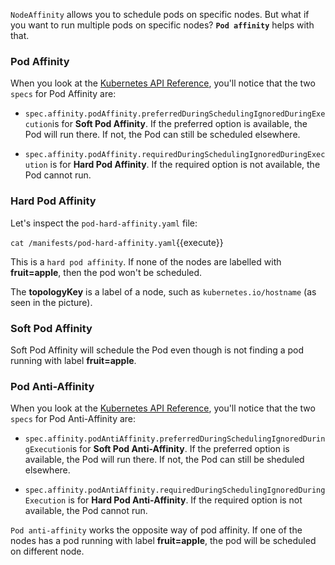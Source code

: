 `NodeAffinity` allows you to schedule pods on specific nodes. But what if you want to run multiple pods on specific nodes? **`Pod affinity`** helps with that.

### Pod Affinity

When you look at the [Kubernetes API Reference](https://kubernetes.io/docs/reference/generated/kubernetes-api/v1.18/#podaffinity-v1-core), you'll notice that the two `specs` for Pod Affinity are:

* `spec.affinity.podAffinity.preferredDuringSchedulingIgnoredDuringExecution`is for **Soft Pod Affinity**. If the preferred option is available, the Pod will run there. If not, the Pod can still be scheduled elsewhere. 

* `spec.affinity.podAffinity.requiredDuringSchedulingIgnoredDuringExecution` is for **Hard Pod Affinity**. If the required option is not available, the Pod cannot run.

### Hard Pod Affinity

Let's inspect the `pod-hard-affinity.yaml` file:

`cat /manifests/pod-hard-affinity.yaml`{{execute}}

This is a `hard pod affinity`. If none of the nodes are labelled with **fruit=apple**, then the pod won't be scheduled.

The **topologyKey** is a label of a node, such as `kubernetes.io/hostname` (as seen in the picture).

### Soft Pod Affinity

Soft Pod Affinity will schedule the Pod even though is not finding a pod running with label **fruit=apple**.

### Pod Anti-Affinity

When you look at the [Kubernetes API Reference](https://kubernetes.io/docs/reference/generated/kubernetes-api/v1.18/#podantiaffinity-v1-core), you'll notice that the two `specs` for Pod Anti-Affinity are:

* `spec.affinity.podAntiAffinity.preferredDuringSchedulingIgnoredDuringExecution`is for **Soft Pod Anti-Affinity**. If the preferred option is available, the Pod will run there. If not, the Pod can still be sheduled elsewhere. 

* `spec.affinity.podAntiAffinity.requiredDuringSchedulingIgnoredDuringExecution` is for **Hard Pod Anti-Affinity**. If the required option is not available, the Pod cannot run.

`Pod anti-affinity` works the opposite way of pod affinity. If one of the nodes has a pod running with label **fruit=apple**, the pod will be scheduled on different node.